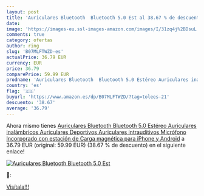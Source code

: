 ```yaml
---
layout: post
title: 'Auriculares Bluetooth  Bluetooth 5.0 Est al 38.67 % de descuento'
date: 
image: 'https://images-eu.ssl-images-amazon.com/images/I/31zq4j%2BDsuL._SL200_.jpg'
comments: true
category: ofertas
author: ring
slug: 'B07MLFTWZD-es'
actualPrice: 36.79 EUR
currency: EUR
price: 36.79
comparePrice: 59.99 EUR
prodname: 'Auriculares Bluetooth  Bluetooth 5.0 Estéreo Auriculares inalámbricos Auriculares Deportivos Auriculares intrauditivos Micrófono Incorporado con estación de Carga magnética para iPhone y Android'
country: 'es'
flag: '🇪🇸'
buyurl: 'https://www.amazon.es/dp/B07MLFTWZD/?tag=tolees-21'
descuento: '38.67'
average: '36.79'
---
```


Ahora mismo tienes [Auriculares Bluetooth  Bluetooth 5.0 Estéreo Auriculares inalámbricos Auriculares Deportivos Auriculares intrauditivos Micrófono Incorporado con estación de Carga magnética para iPhone y Android](https://www.amazon.es/dp/B07MLFTWZD/?tag=tolees-21) a 36.79 EUR (original: 59.99 EUR) (38.67 %  de descuento) en el siguiente enlace!

[![Auriculares Bluetooth  Bluetooth 5.0 Est](https://images-eu.ssl-images-amazon.com/images/I/31zq4j%2BDsuL._SL200_.jpg)](https://www.amazon.es/dp/B07MLFTWZD/?tag=tolees-21)

🔎:


[Visítala!!!](https://www.amazon.es/dp/B07MLFTWZD/?tag=tolees-21)
